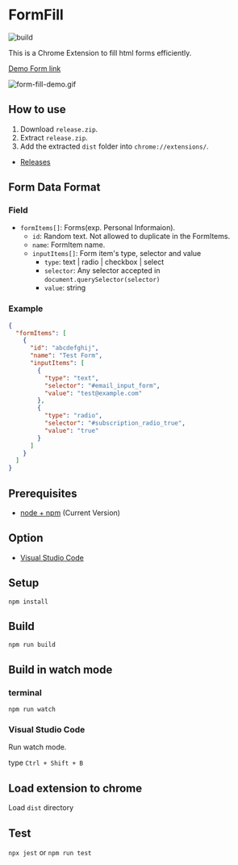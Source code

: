 # FormFill

![build](https://github.com/YuheiNakasaka/form-fill/workflows/build/badge.svg)

This is a Chrome Extension to fill html forms efficiently.

[Demo Form link](https://docs.google.com/forms/d/e/1FAIpQLSd1z-AY1R_cEkLPhqMBUQQfL4XqG6Jz1EWAUzRE1Sa5wk3iHg/viewform)

![form-fill-demo.gif](https://user-images.githubusercontent.com/1421093/179503211-843f5021-d517-431f-8529-eb61af81545a.gif)

## How to use

1. Download `release.zip`.
2. Extract `release.zip`.
3. Add the extracted `dist` folder into `chrome://extensions/`.

- [Releases](https://github.com/YuheiNakasaka/form-fill/tags)

## Form Data Format

### Field

- `formItems[]`: Forms(exp. Personal Informaion).
  - `id`: Random text. Not allowed to duplicate in the FormItems.
  - `name`: FormItem name.
  - `inputItems[]`: Form item's type, selector and value
    - `type`: text | radio | checkbox | select
    - `selector`: Any selector accepted in `document.querySelector(selector)`
    - `value`: string

### Example

```json
{
  "formItems": [
    {
      "id": "abcdefghij",
      "name": "Test Form",
      "inputItems": [
        {
          "type": "text",
          "selector": "#email_input_form",
          "value": "test@example.com"
        },
        {
          "type": "radio",
          "selector": "#subscription_radio_true",
          "value": "true"
        }
      ]
    }
  ]
}
```

## Prerequisites

- [node + npm](https://nodejs.org/) (Current Version)

## Option

- [Visual Studio Code](https://code.visualstudio.com/)

## Setup

```
npm install
```

## Build

```
npm run build
```

## Build in watch mode

### terminal

```
npm run watch
```

### Visual Studio Code

Run watch mode.

type `Ctrl + Shift + B`

## Load extension to chrome

Load `dist` directory

## Test

`npx jest` or `npm run test`
